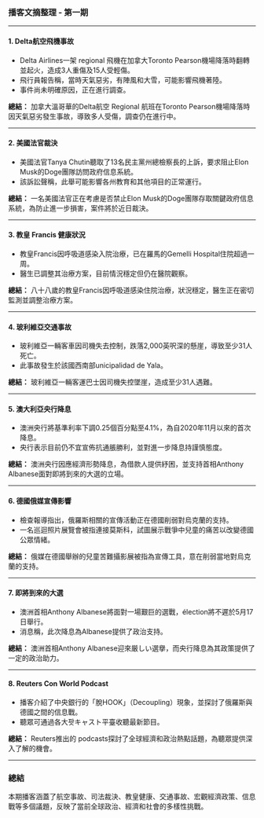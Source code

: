 ### 播客文摘整理 - 第一期

---

#### 1. **Delta航空飛機事故**
- Delta Airlines一架 regional 飛機在加拿大Toronto Pearson機場降落時翻轉並起火，造成3人重傷及15人受輕傷。  
- 飛行員報告稱，當時天氣惡劣，有陣風和大雪，可能影響飛機著陸。
- 事件尚未明確原因，正在進行調查。

**總結：** 加拿大溫哥華的Delta航空 Regional 航班在Toronto Pearson機場降落時因天氣惡劣發生事故，導致多人受傷，調查仍在進行中。

---

#### 2. **美國法官裁決**
- 美國法官Tanya Chutin聽取了13名民主黨州總檢察長的上訴，要求阻止Elon Musk的Doge團隊訪問政府信息系統。  
- 該訴訟聲稱，此舉可能影響各州教育和其他項目的正常運行。

**總結：** 一名美國法官正在考慮是否禁止Elon Musk的Doge團隊存取關鍵政府信息系統，為防止進一步損害，案件將於近日裁決。

---

#### 3. **教皇 Francis 健康狀況**
- 教皇Francis因呼吸道感染入院治療，已在羅馬的Gemelli Hospital住院超過一周。  
- 醫生已調整其治療方案，目前情況穩定但仍在醫院觀察。

**總結：** 八十八歲的教皇Francis因呼吸道感染住院治療，狀況穩定，醫生正在密切監測並調整治療方案。

---

#### 4. **玻利維亞交通事故**
- 玻利維亞一輛客車因司機失去控制，跌落2,000英呎深的懸崖，導致至少31人死亡。  
- 此事故發生於該國西南部unicipalidad de Yala。

**總結：** 玻利維亞一輛客運巴士因司機失控墜崖，造成至少31人遇難。

---

#### 5. **澳大利亞央行降息**
- 澳洲央行將基準利率下調0.25個百分點至4.1%，為自2020年11月以來的首次降息。  
- 央行表示目前仍不宜宣佈抗通脹勝利，並對進一步降息持謹慎態度。

**總結：** 澳洲央行因應經濟形勢降息，為借款人提供紓困，並支持首相Anthony Albanese面對即將到來的大選的立場。

---

#### 6. **德國俄媒宣傳影響**
- 檢查報導指出，俄羅斯相關的宣傳活動正在德國削弱對烏克蘭的支持。  
- 一名巡迴照片展覽會被指連接莫斯科，試圖展示戰爭中兒童的痛苦以改變德國公眾情緒。

**總結：** 俄媒在德國舉辦的兒童苦難攝影展被指為宣傳工具，意在削弱當地對烏克蘭的支持。

---

#### 7. **即將到來的大選**
- 澳洲首相Anthony Albanese將面對一場艱巨的選戰，élection將不遲於5月17日舉行。  
- 消息稱，此次降息為Albanese提供了政治支持。

**總結：** 澳洲首相Anthony Albanese迎來厳しい選擧，而央行降息為其政策提供了一定的政治助力。

---

#### 8. **Reuters Con World Podcast**
- 播客介紹了中央銀行的「脫HOOK」（Decoupling）現象，並探討了俄羅斯與德國之間的信息戰。  
- 聽眾可通過各大팟キャスト平臺收聽最新節目。

**總結：** Reuters推出的 podcasts探討了全球經濟和政治熱點話題，為聽眾提供深入了解的機會。

---

### 總結
本期播客涵蓋了航空事故、司法裁決、教皇健康、交通事故、宏觀經濟政策、信息戰等多個議題，反映了當前全球政治、經濟和社會的多樣性挑戰。